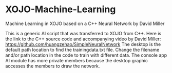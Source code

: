 # XOJO-Machine-Learning
Machine Learning in XOJO based on a C++ Neural Network by David Miller

This is a generic AI script that was transferred to XOJO from C++.  Here is the link to the C++ source code and accompanying video by David Miller:
https://github.com/huangzehao/SimpleNeuralNetwork
The desktop is the default path location to find the trainingdata.txt file.  Change the filename and/or path location in the code to train with different data.  The console app AI module has more private members because the desktop graphic accesses the members to draw the network.
